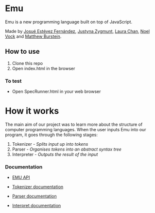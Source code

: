 # Emu

Emu is a new programming language built on top of JavaScript.

Made by [Josué Estévez Fernández](https://github.com/Jestfer), [Justyna Zygmunt](https://github.com/Kotauror/), [Laura Chan](https://github.com/lwkchan), [Noel Vock](https://github.com/noel1uk) and [Matthew Burstein](https://github.com/MatthewBurstein).

## How to use

1. Clone this repo
2. Open index.html in the browser

### To test
* Open SpecRunner.html in your web browser

# How it works
The main aim of our project was to learn more about the structure of computer programming languages. When the user inputs Emu into our program, it goes through the following stages:

1. Tokenizer - *Splits input up into tokens*
2. Parser - *Organises tokens into an abstract syntax tree*
3. Interpreter - *Outputs the result of the input*


### Documentation

* [EMU API](https://github.com/MatthewBurstein/emu/blob/master/docs/EMUAPI.md)

* [Tokenizer documentation](https://github.com/MatthewBurstein/emu/blob/master/documentation/tokenizer.md)

* [Parser documentation](https://github.com/MatthewBurstein/emu/blob/master/documentation/parser.md)

* [Interpret documentation](https://github.com/MatthewBurstein/emu/blob/master/documentation/interpret.md)


